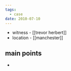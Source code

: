 ```yaml
---
tags:
  - case
date: 2010-07-10
---
```

- witness - [[trevor herbert]]
- location - [[manchester]]
## main points
- 